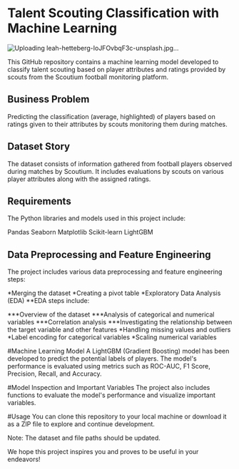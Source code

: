 # Talent Scouting Classification with Machine Learning
![Uploading leah-hetteberg-IoJFOvbqF3c-unsplash.jpg…]()

This GitHub repository contains a machine learning model developed to classify talent scouting based on player attributes and ratings provided by scouts from the Scoutium football monitoring platform.

## Business Problem
Predicting the classification (average, highlighted) of players based on ratings given to their attributes by scouts monitoring them during matches.

## Dataset Story
The dataset consists of information gathered from football players observed during matches by Scoutium. It includes evaluations by scouts on various player attributes along with the assigned ratings.

## Requirements
The Python libraries and models used in this project include:

Pandas
Seaborn
Matplotlib
Scikit-learn
LightGBM

## Data Preprocessing and Feature Engineering
The project includes various data preprocessing and feature engineering steps:

*Merging the dataset
*Creating a pivot table
*Exploratory Data Analysis (EDA)
**EDA steps include:

***Overview of the dataset
***Analysis of categorical and numerical variables
***Correlation analysis
***Investigating the relationship between the target variable and other features
*Handling missing values and outliers
*Label encoding for categorical variables
*Scaling numerical variables

#Machine Learning Model
A LightGBM (Gradient Boosting) model has been developed to predict the potential labels of players. The model's performance is evaluated using metrics such as ROC-AUC, F1 Score, Precision, Recall, and Accuracy.

#Model Inspection and Important Variables
The project also includes functions to evaluate the model's performance and visualize important variables.

#Usage
You can clone this repository to your local machine or download it as a ZIP file to explore and continue development.

Note: The dataset and file paths should be updated.

We hope this project inspires you and proves to be useful in your endeavors!
